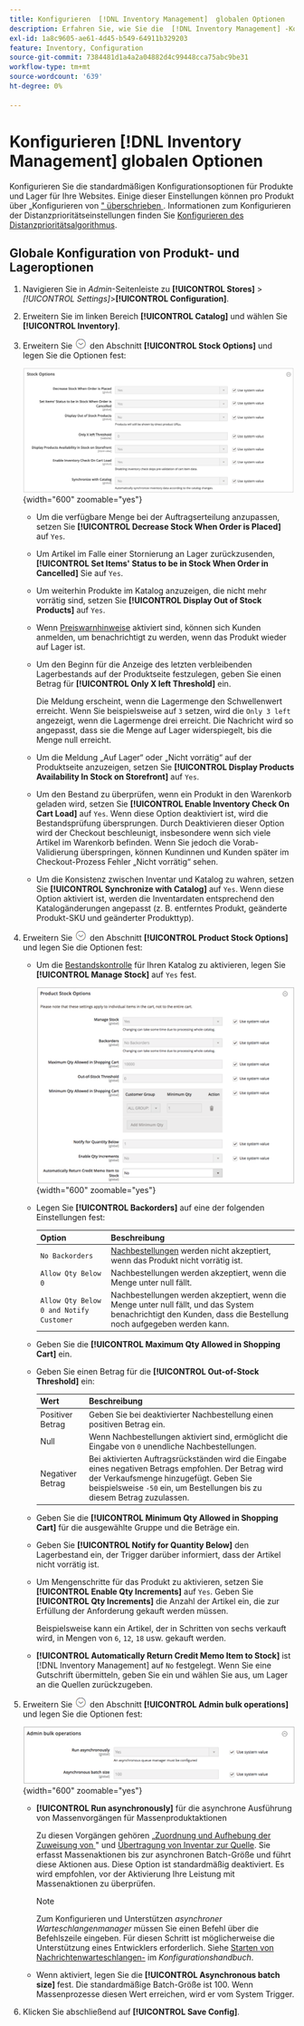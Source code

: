 ```yaml
---
title: Konfigurieren  [!DNL Inventory Management]  globalen Optionen
description: Erfahren Sie, wie Sie die  [!DNL Inventory Management] -Konfigurationsoptionen für Produkt und Stock für Ihre Websites konfigurieren.
exl-id: 1a8c9605-ae61-4d45-b549-64911b329203
feature: Inventory, Configuration
source-git-commit: 7384481d1a4a2a04882d4c99448cca75abc9be31
workflow-type: tm+mt
source-wordcount: '639'
ht-degree: 0%

---
```


# Konfigurieren [!DNL Inventory Management] globalen Optionen

Konfigurieren Sie die standardmäßigen Konfigurationsoptionen für Produkte und Lager für Ihre Websites. Einige dieser Einstellungen können pro Produkt über „Konfigurieren von [&quot; überschrieben ](product-options.md). Informationen zum Konfigurieren der Distanzprioritätseinstellungen finden Sie [Konfigurieren des Distanzprioritätsalgorithmus](distance-priority-algorithm.md).

## Globale Konfiguration von Produkt- und Lageroptionen

1. Navigieren Sie in _Admin_-Seitenleiste zu **[!UICONTROL Stores]** > _[!UICONTROL Settings]_>**[!UICONTROL Configuration]**.

1. Erweitern Sie im linken Bereich **[!UICONTROL Catalog]** und wählen Sie **[!UICONTROL Inventory]**.

1. Erweitern Sie ![Erweiterungsauswahl](../assets/icon-display-expand.png) den Abschnitt **[!UICONTROL Stock Options]** und legen Sie die Optionen fest:

   ![Aktienoptionen](assets/config-catalog-inventory-stock-options.png){width="600" zoomable="yes"}

   - Um die verfügbare Menge bei der Auftragserteilung anzupassen, setzen Sie **[!UICONTROL Decrease Stock When Order is Placed]** auf `Yes`.

   - Um Artikel im Falle einer Stornierung an Lager zurückzusenden, **[!UICONTROL Set Items' Status to be in Stock When Order in Cancelled]** Sie auf `Yes`.

   - Um weiterhin Produkte im Katalog anzuzeigen, die nicht mehr vorrätig sind, setzen Sie **[!UICONTROL Display Out of Stock Products]** auf `Yes`.

   - Wenn [Preiswarnhinweise](alert-setup.md) aktiviert sind, können sich Kunden anmelden, um benachrichtigt zu werden, wenn das Produkt wieder auf Lager ist.

   - Um den Beginn für die Anzeige des letzten verbleibenden Lagerbestands auf der Produktseite festzulegen, geben Sie einen Betrag für **[!UICONTROL Only X left Threshold]** ein.

     Die Meldung erscheint, wenn die Lagermenge den Schwellenwert erreicht. Wenn Sie beispielsweise auf `3` setzen, wird die `Only 3 left` angezeigt, wenn die Lagermenge drei erreicht. Die Nachricht wird so angepasst, dass sie die Menge auf Lager widerspiegelt, bis die Menge null erreicht.

   - Um die Meldung „Auf Lager“ oder „Nicht vorrätig“ auf der Produktseite anzuzeigen, setzen Sie **[!UICONTROL Display Products Availability In Stock on Storefront]** auf `Yes`.

   - Um den Bestand zu überprüfen, wenn ein Produkt in den Warenkorb geladen wird, setzen Sie **[!UICONTROL Enable Inventory Check On Cart Load]** auf `Yes`. Wenn diese Option deaktiviert ist, wird die Bestandsprüfung übersprungen. Durch Deaktivieren dieser Option wird der Checkout beschleunigt, insbesondere wenn sich viele Artikel im Warenkorb befinden. Wenn Sie jedoch die Vorab-Validierung überspringen, können Kundinnen und Kunden später im Checkout-Prozess Fehler „Nicht vorrätig“ sehen.

   - Um die Konsistenz zwischen Inventar und Katalog zu wahren, setzen Sie **[!UICONTROL Synchronize with Catalog]** auf `Yes`. Wenn diese Option aktiviert ist, werden die Inventardaten entsprechend den Katalogänderungen angepasst (z. B. entferntes Produkt, geänderte Produkt-SKU und geänderter Produkttyp).

1. Erweitern Sie ![Erweiterungsauswahl](../assets/icon-display-expand.png) den Abschnitt **[!UICONTROL Product Stock Options]** und legen Sie die Optionen fest:

   - Um die [Bestandskontrolle](enable.md) für Ihren Katalog zu aktivieren, legen Sie **[!UICONTROL Manage Stock]** auf `Yes` fest.

     ![Produktaktienoptionen](assets/config-catalog-inventory-product-stock-options.png){width="600" zoomable="yes"}

   - Legen Sie **[!UICONTROL Backorders]** auf eine der folgenden Einstellungen fest:

     | Option | Beschreibung |
     | ----- | ----- |
     | `No Backorders` | [Nachbestellungen](backorders.md) werden nicht akzeptiert, wenn das Produkt nicht vorrätig ist. |
     | `Allow Qty Below 0` | Nachbestellungen werden akzeptiert, wenn die Menge unter null fällt. |
     | `Allow Qty Below 0 and Notify Customer` | Nachbestellungen werden akzeptiert, wenn die Menge unter null fällt, und das System benachrichtigt den Kunden, dass die Bestellung noch aufgegeben werden kann. |

   - Geben Sie die **[!UICONTROL Maximum Qty Allowed in Shopping Cart]** ein.

   - Geben Sie einen Betrag für die **[!UICONTROL Out-of-Stock Threshold]** ein:

     | Wert | Beschreibung |
     | ----- |-----|
     | Positiver Betrag | Geben Sie bei deaktivierter Nachbestellung einen positiven Betrag ein. |
     | Null | Wenn Nachbestellungen aktiviert sind, ermöglicht die Eingabe von `0` unendliche Nachbestellungen. |
     | Negativer Betrag | Bei aktivierten Auftragsrückständen wird die Eingabe eines negativen Betrags empfohlen. Der Betrag wird der Verkaufsmenge hinzugefügt. Geben Sie beispielsweise `-50` ein, um Bestellungen bis zu diesem Betrag zuzulassen. |

   - Geben Sie die **[!UICONTROL Minimum Qty Allowed in Shopping Cart]** für die ausgewählte Gruppe und die Beträge ein.

   - Geben Sie **[!UICONTROL Notify for Quantity Below]** den Lagerbestand ein, der Trigger darüber informiert, dass der Artikel nicht vorrätig ist.

   - Um Mengenschritte für das Produkt zu aktivieren, setzen Sie **[!UICONTROL Enable Qty Increments]** auf `Yes`. Geben Sie **[!UICONTROL Qty Increments]** die Anzahl der Artikel ein, die zur Erfüllung der Anforderung gekauft werden müssen.

     Beispielsweise kann ein Artikel, der in Schritten von sechs verkauft wird, in Mengen von `6`, `12`, `18` usw. gekauft werden.

   - **[!UICONTROL Automatically Return Credit Memo Item to Stock]** ist [!DNL Inventory Management] auf `No` festgelegt. Wenn Sie eine Gutschrift übermitteln, geben Sie ein und wählen Sie aus, um Lager an die Quellen zurückzugeben.

1. Erweitern Sie ![Erweiterungsauswahl](../assets/icon-display-expand.png) den Abschnitt **[!UICONTROL Admin bulk operations]** und legen Sie die Optionen fest:

   ![Massenvorgänge durch Administratoren](assets/config-catalog-inventory-admin-bulk-operations.png){width="600" zoomable="yes"}

   - **[!UICONTROL Run asynchronously]** für die asynchrone Ausführung von Massenvorgängen für Massenproduktaktionen

     Zu diesen Vorgängen gehören [ „Zuordnung und Aufhebung der Zuweisung von ](bulk-assignment.md)&quot; und [Übertragung von Inventar zur Quelle](inventory-transfer.md). Sie erfasst Massenaktionen bis zur asynchronen Batch-Größe und führt diese Aktionen aus. Diese Option ist standardmäßig deaktiviert. Es wird empfohlen, vor der Aktivierung Ihre Leistung mit Massenaktionen zu überprüfen.

     >[!NOTE]
     >
     >Zum Konfigurieren und Unterstützen _asynchroner Warteschlangenmanager_ müssen Sie einen Befehl über die Befehlszeile eingeben. Für diesen Schritt ist möglicherweise die Unterstützung eines Entwicklers erforderlich. Siehe [Starten von Nachrichtenwarteschlangen-](https://experienceleague.adobe.com/docs/commerce-operations/configuration-guide/cli/start-message-queues.html) im _Konfigurationshandbuch_.

   - Wenn aktiviert, legen Sie die **[!UICONTROL Asynchronous batch size]** fest. Die standardmäßige Batch-Größe ist 100. Wenn Massenprozesse diesen Wert erreichen, wird er vom System Trigger.

1. Klicken Sie abschließend auf **[!UICONTROL Save Config]**.
